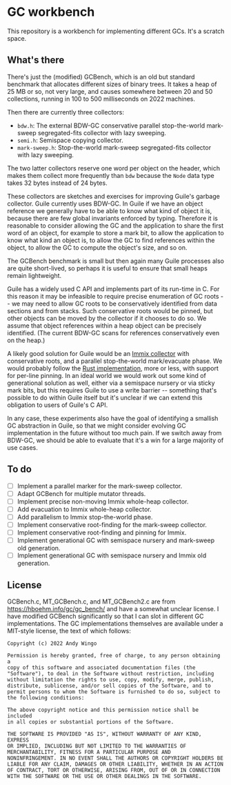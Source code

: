 # GC workbench

This repository is a workbench for implementing different GCs.  It's a
scratch space.

## What's there

There's just the (modified) GCBench, which is an old but standard
benchmark that allocates different sizes of binary trees.  It takes a
heap of 25 MB or so, not very large, and causes somewhere between 20 and
50 collections, running in 100 to 500 milliseconds on 2022 machines.

Then there are currently three collectors:

 - `bdw.h`: The external BDW-GC conservative parallel stop-the-world
   mark-sweep segregated-fits collector with lazy sweeping.
 - `semi.h`: Semispace copying collector.
 - `mark-sweep.h`: Stop-the-world mark-sweep segregated-fits collector
   with lazy sweeping.

The two latter collectors reserve one word per object on the header,
which makes them collect more frequently than `bdw` because the `Node`
data type takes 32 bytes instead of 24 bytes.

These collectors are sketches and exercises for improving Guile's
garbage collector.  Guile currently uses BDW-GC.  In Guile if we have an
object reference we generally have to be able to know what kind of
object it is, because there are few global invariants enforced by
typing.  Therefore it is reasonable to consider allowing the GC and the
application to share the first word of an object, for example to store a
mark bit, to allow the application to know what kind an object is, to
allow the GC to find references within the object, to allow the GC to
compute the object's size, and so on.

The GCBench benchmark is small but then again many Guile processes also
are quite short-lived, so perhaps it is useful to ensure that small
heaps remain lightweight.

Guile has a widely used C API and implements part of its run-time in C.
For this reason it may be infeasible to require precise enumeration of
GC roots -- we may need to allow GC roots to be conservatively
identified from data sections and from stacks.  Such conservative roots
would be pinned, but other objects can be moved by the collector if it
chooses to do so.  We assume that object references within a heap object
can be precisely identified.  (The current BDW-GC scans for references
conservatively even on the heap.)

A likely good solution for Guile would be an [Immix
collector](https://www.cs.utexas.edu/users/speedway/DaCapo/papers/immix-pldi-2008.pdf)
with conservative roots, and a parallel stop-the-world mark/evacuate
phase.  We would probably follow the [Rust
implementation](http://users.cecs.anu.edu.au/~steveb/pubs/papers/rust-ismm-2016.pdf),
more or less, with support for per-line pinning.  In an ideal world we
would work out some kind of generational solution as well, either via a
semispace nursery or via sticky mark bits, but this requires Guile to
use a write barrier -- something that's possible to do within Guile
itself but it's unclear if we can extend this obligation to users of
Guile's C API.

In any case, these experiments also have the goal of identifying a
smallish GC abstraction in Guile, so that we might consider evolving GC
implementation in the future without too much pain.  If we switch away
from BDW-GC, we should be able to evaluate that it's a win for a large
majority of use cases.

## To do

 - [ ] Implement a parallel marker for the mark-sweep collector.
 - [ ] Adapt GCBench for multiple mutator threads.
 - [ ] Implement precise non-moving Immix whole-heap collector.
 - [ ] Add evacuation to Immix whole-heap collector.
 - [ ] Add parallelism to Immix stop-the-world phase.
 - [ ] Implement conservative root-finding for the mark-sweep collector.
 - [ ] Implement conservative root-finding and pinning for Immix.
 - [ ] Implement generational GC with semispace nursery and mark-sweep
   old generation.
 - [ ] Implement generational GC with semispace nursery and Immix
   old generation.

## License

GCBench.c, MT_GCBench.c, and MT_GCBench2.c are from
https://hboehm.info/gc/gc_bench/ and have a somewhat unclear license.  I
have modified GCBench significantly so that I can slot in different GC
implementations.  The GC implementations themselves are available under
a MIT-style license, the text of which follows:

```
Copyright (c) 2022 Andy Wingo

Permission is hereby granted, free of charge, to any person obtaining a
copy of this software and associated documentation files (the
"Software"), to deal in the Software without restriction, including
without limitation the rights to use, copy, modify, merge, publish,
distribute, sublicense, and/or sell copies of the Software, and to
permit persons to whom the Software is furnished to do so, subject to
the following conditions:

The above copyright notice and this permission notice shall be included
in all copies or substantial portions of the Software.

THE SOFTWARE IS PROVIDED "AS IS", WITHOUT WARRANTY OF ANY KIND, EXPRESS
OR IMPLIED, INCLUDING BUT NOT LIMITED TO THE WARRANTIES OF
MERCHANTABILITY, FITNESS FOR A PARTICULAR PURPOSE AND
NONINFRINGEMENT. IN NO EVENT SHALL THE AUTHORS OR COPYRIGHT HOLDERS BE
LIABLE FOR ANY CLAIM, DAMAGES OR OTHER LIABILITY, WHETHER IN AN ACTION
OF CONTRACT, TORT OR OTHERWISE, ARISING FROM, OUT OF OR IN CONNECTION
WITH THE SOFTWARE OR THE USE OR OTHER DEALINGS IN THE SOFTWARE.
```
